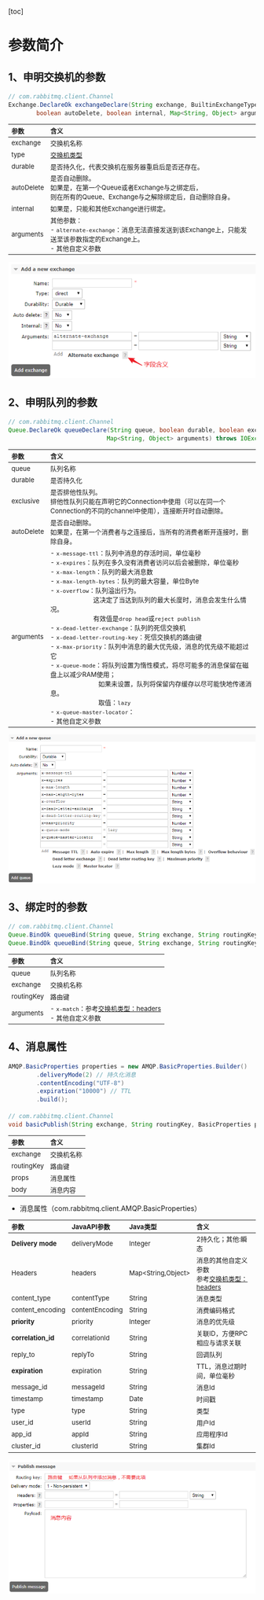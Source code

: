 [toc]

# 参数简介

## 1、申明交换机的参数
``` java
// com.rabbitmq.client.Channel
Exchange.DeclareOk exchangeDeclare(String exchange, BuiltinExchangeType type, boolean durable, 
        boolean autoDelete, boolean internal, Map<String, Object> arguments) throws IOException;
```

<div style = "font-size:13px;">

参数|含义
:-|:-
exchange|交换机名称
type|[交换机类型](rabbitmq_03_RabbitMQ路由方式（Exchange类型）.md)
durable|是否持久化，代表交换机在服务器重启后是否还存在。
autoDelete|是否自动删除。<br>如果是，在第一个Queue或者Exchange与之绑定后，<br>则在所有的Queue、Exchange与之解除绑定后，自动删除自身。
internal|如果是，只能和其他Exchange进行绑定。
arguments|其他参数：<br>- `alternate-exchange`：消息无法直接发送到该Exchange上，只能发送至该参数指定的Exchange上。<br>- 其他自定义参数

</div>

<div style="text-align:center">

![](../etc/RabbitMQ_AddExchange.png)
</div>

## 2、申明队列的参数
``` java
// com.rabbitmq.client.Channel
Queue.DeclareOk queueDeclare(String queue, boolean durable, boolean exclusive, boolean autoDelete,
                            Map<String, Object> arguments) throws IOException;
```
<div style = "font-size:13px;">

参数|含义
:-|:-
queue|队列名称
durable|是否持久化
exclusive|是否排他性队列。<br>排他性队列只能在声明它的Connection中使用（可以在同一个Connection的不同的channel中使用），连接断开时自动删除。
autoDelete|是否自动删除。<br>如果是，在第一个消费者与之连接后，当所有的消费者断开连接时，删除自身。
arguments|- `x-message-ttl`：队列中消息的存活时间，单位毫秒<br>- `x-expires`：队列在多久没有消费者访问以后会被删除，单位毫秒<br>- `x-max-length`：队列的最大消息数<br>- `x-max-length-bytes`：队列的最大容量，单位Byte<br>- `x-overflow`：队列溢出行为。<br>&nbsp;&nbsp;&nbsp;&nbsp;&nbsp;&nbsp;&nbsp;&nbsp;&nbsp;&nbsp;&nbsp;&nbsp;&nbsp;&nbsp;&nbsp;&nbsp;&nbsp;&nbsp;&nbsp;&nbsp;&nbsp;&nbsp;&nbsp;&nbsp;&nbsp;这决定了当达到队列的最大长度时，消息会发生什么情况。<br>&nbsp;&nbsp;&nbsp;&nbsp;&nbsp;&nbsp;&nbsp;&nbsp;&nbsp;&nbsp;&nbsp;&nbsp;&nbsp;&nbsp;&nbsp;&nbsp;&nbsp;&nbsp;&nbsp;&nbsp;&nbsp;&nbsp;&nbsp;&nbsp;&nbsp;有效值是`drop head`或`reject publish`<br>- `x-dead-letter-exchange`：队列的死信交换机<br>- `x-dead-letter-routing-key`：死信交换机的路由键<br>- `x-max-priority`：队列中消息的最大优先级，消息的优先级不能超过它<br>- `x-queue-mode`：将队列设置为惰性模式，将尽可能多的消息保留在磁盘上以减少RAM使用；<br>&nbsp;&nbsp;&nbsp;&nbsp;&nbsp;&nbsp;&nbsp;&nbsp;&nbsp;&nbsp;&nbsp;&nbsp;&nbsp;&nbsp;&nbsp;&nbsp;&nbsp;&nbsp;&nbsp;&nbsp;&nbsp;&nbsp;&nbsp;&nbsp;&nbsp;&nbsp;&nbsp;&nbsp;如果未设置，队列将保留内存缓存以尽可能快地传递消息。<br>&nbsp;&nbsp;&nbsp;&nbsp;&nbsp;&nbsp;&nbsp;&nbsp;&nbsp;&nbsp;&nbsp;&nbsp;&nbsp;&nbsp;&nbsp;&nbsp;&nbsp;&nbsp;&nbsp;&nbsp;&nbsp;&nbsp;&nbsp;&nbsp;&nbsp;&nbsp;&nbsp;&nbsp;取值：`lazy`<br>- `x-queue-master-locator`：<br>- 其他自定义参数
</div>
<div style="text-align:center">

![](../etc/RabbitMQ_AddQueue.png)
</div>

## 3、绑定时的参数
``` java
// com.rabbitmq.client.Channel
Queue.BindOk queueBind(String queue, String exchange, String routingKey) throws IOException;
Queue.BindOk queueBind(String queue, String exchange, String routingKey, Map<String, Object> arguments) throws IOException;
```
<div style = "font-size:13px;">

参数|含义
:-|:-
queue|队列名称
exchange|交换机名称
routingKey|路由键
arguments|- `x-match`：参考[交换机类型：headers](rabbitmq_03_RabbitMQ路由方式（Exchange类型）.md#5headers-exchange)<br>- 其他自定义参数

</div>

## 4、消息属性
``` java
AMQP.BasicProperties properties = new AMQP.BasicProperties.Builder()
        .deliveryMode(2) // 持久化消息
        .contentEncoding("UTF-8")
        .expiration("10000") // TTL
        .build();

// com.rabbitmq.client.Channel
void basicPublish(String exchange, String routingKey, BasicProperties props, byte[] body) throws IOException;
```
<div style = "font-size:13px;">

参数|含义
:-|:-
exchange|交换机名称
routingKey|路由键
props|消息属性
body|消息内容
</div>

- 消息属性（com.rabbitmq.client.AMQP.BasicProperties）

<div style = "font-size:13px;">

参数|JavaAPI参数|Java类型|含义
:-|:-|:-|:-
<b>Delivery mode</b>|deliveryMode|Integer|2持久化；其他:瞬态
Headers|headers|Map<String,Object>|消息的其他自定义参数<br>参考[交换机类型：headers](rabbitmq_03_RabbitMQ路由方式（Exchange类型）.md#5headers-exchange)
content_type|contentType|String|消息类型
content_encoding|contentEncoding|String|消费编码格式
<b>priority</b>|priority|Integer|消息的优先级
<b>correlation_id</b>|correlationId|String|关联ID，方便RPC 相应与请求关联
reply_to|replyTo|String|回调队列
<b>expiration</b>|expiration|String|TTL，消息过期时间，单位毫秒
message_id|messageId|String|消息Id
timestamp|timestamp|Date|时间戳
type|type|String|类型
user_id|userId|String|用户Id
app_id|appId|String|应用程序Id
cluster_id|clusterId|String|集群Id

</div>


![](../etc/RabbitMQ_PublishMessage.png)